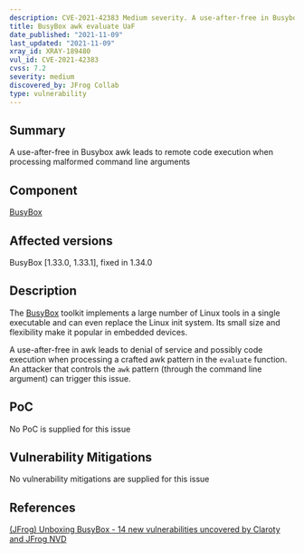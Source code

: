 ```yaml
---
description: CVE-2021-42383 Medium severity. A use-after-free in Busybox awk leads to remote code execution when processing malformed command line arguments
title: BusyBox awk evaluate UaF
date_published: "2021-11-09"
last_updated: "2021-11-09"
xray_id: XRAY-189480
vul_id: CVE-2021-42383
cvss: 7.2
severity: medium
discovered_by: JFrog Collab
type: vulnerability
---
```

## Summary
A use-after-free in Busybox awk leads to remote code execution when processing malformed command line arguments

## Component

[BusyBox](https://busybox.net/)

## Affected versions

BusyBox [1.33.0, 1.33.1], fixed in 1.34.0

## Description

The [BusyBox](https://busybox.net/) toolkit implements a large number of Linux tools in a single executable and can even replace the Linux init system. Its small size and flexibility make it popular in embedded devices.

A use-after-free in awk leads to denial of service and possibly code execution when processing a crafted awk pattern in the `evaluate` function.
An attacker that controls the `awk` pattern (through the command line argument) can trigger this issue.

## PoC

No PoC is supplied for this issue

## Vulnerability Mitigations

No vulnerability mitigations are supplied for this issue

## References

[(JFrog) Unboxing BusyBox - 14 new vulnerabilities uncovered by Claroty and JFrog ](https://jfrog.com/blog/unboxing-busybox-14-new-vulnerabilities-uncovered-by-claroty-and-jfrog/)
[NVD](https://nvd.nist.gov/vuln/detail/CVE-2021-42383)